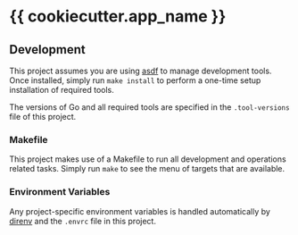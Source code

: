 # {{ cookiecutter.app_name }}

## Development

This project assumes you are using [asdf](https://asdf-vm.com/) to manage
development tools. Once installed, simply run `make install` to perform a
one-time setup installation of required tools.

The versions of Go and all required tools are specified in the
`.tool-versions` file of this project.

### Makefile

This project makes use of a Makefile to run all development and operations
related tasks. Simply run `make` to see the menu of targets that are available.

### Environment Variables

Any project-specific environment variables is handled automatically by
[direnv](https://direnv.net) and the `.envrc` file in this project.
